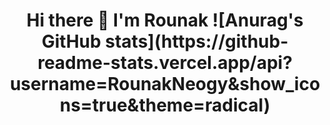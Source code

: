 <h1 align="center"> Hi there 👋 I'm Rounak <h1\>
<br\>  
![Anurag's GitHub stats](https://github-readme-stats.vercel.app/api?username=RounakNeogy&show_icons=true&theme=radical)

